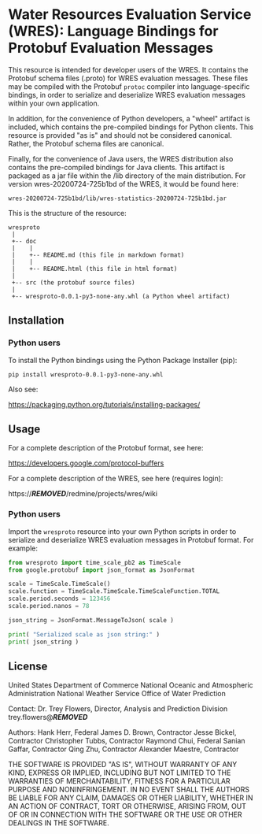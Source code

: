 # Water Resources Evaluation Service (WRES): Language Bindings for Protobuf Evaluation Messages

This resource is intended for developer users of the WRES. It contains the 
Protobuf schema files (.proto) for WRES evaluation messages. These files may be 
compiled with the Protobuf ```protoc``` compiler into language-specific bindings, 
in order to serialize and deserialize WRES evaluation messages within your own 
application.

In addition, for the convenience of Python developers, a "wheel" artifact is 
included, which contains the pre-compiled bindings for Python clients. This 
resource is provided "as is" and should not be considered canonical. Rather, the 
Protobuf schema files are canonical.

Finally, for the convenience of Java users, the WRES distribution also contains 
the pre-compiled bindings for Java clients. This artifact is packaged as a jar 
file within the /lib directory of the main distribution. For version 
wres-20200724-725b1bd of the WRES, it would be found here:

```
wres-20200724-725b1bd/lib/wres-statistics-20200724-725b1bd.jar
```

This is the structure of the resource:

```
wresproto
 |
 +-- doc
 |    |
 |    +-- README.md (this file in markdown format)
 |    |
 |    +-- README.html (this file in html format)
 |
 +-- src (the protobuf source files)
 |
 +-- wresproto-0.0.1-py3-none-any.whl (a Python wheel artifact)
```

## Installation

### Python users

To install the Python bindings using the Python Package Installer (pip):

```
pip install wresproto-0.0.1-py3-none-any.whl
```

Also see:

https://packaging.python.org/tutorials/installing-packages/

## Usage

For a complete description of the Protobuf format, see here:

https://developers.google.com/protocol-buffers

For a complete description of the WRES, see here (requires login):

https://***REMOVED***/redmine/projects/wres/wiki

### Python users

Import the ```wresproto``` resource into your own Python scripts in order to 
serialize and deserialize WRES evaluation messages in Protobuf format. For 
example:

```python
from wresproto import time_scale_pb2 as TimeScale
from google.protobuf import json_format as JsonFormat

scale = TimeScale.TimeScale()
scale.function = TimeScale.TimeScale.TimeScaleFunction.TOTAL
scale.period.seconds = 123456
scale.period.nanos = 78

json_string = JsonFormat.MessageToJson( scale )

print( "Serialized scale as json string:" )
print( json_string )
```

## License

United States Department of Commerce
National Oceanic and Atmospheric Administration
National Weather Service
Office of Water Prediction

Contact: Dr. Trey Flowers, Director, Analysis and Prediction Division
trey.flowers@***REMOVED***

Authors:
Hank Herr, Federal
James D. Brown, Contractor
Jesse Bickel, Contractor
Christopher Tubbs, Contractor
Raymond Chui, Federal
Sanian Gaffar, Contractor
Qing Zhu, Contractor
Alexander Maestre, Contractor

THE SOFTWARE IS PROVIDED "AS IS", WITHOUT WARRANTY OF ANY KIND, EXPRESS OR 
IMPLIED, INCLUDING BUT NOT LIMITED TO THE WARRANTIES OF MERCHANTABILITY, FITNESS 
FOR A PARTICULAR PURPOSE AND NONINFRINGEMENT. IN NO EVENT SHALL THE AUTHORS BE 
LIABLE FOR ANY CLAIM, DAMAGES OR OTHER LIABILITY, WHETHER IN AN ACTION OF 
CONTRACT, TORT OR OTHERWISE, ARISING FROM, OUT OF OR IN CONNECTION WITH THE 
SOFTWARE OR THE USE OR OTHER DEALINGS IN THE SOFTWARE.